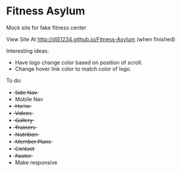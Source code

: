 # Fitness Asylum
Mock site for fake fitness center

View Site At http://dj51234.github.io/Fitness-Asylum (when finished)

Interesting ideas:

- Have logo change color based on position of scroll.
- Change hover link color to match color of logo.

To do:
- ̶S̶i̶d̶e̶-̶N̶a̶v̶
- Mobile Nav
- ̶H̶o̶m̶e̶
- ̶V̶i̶d̶e̶o̶s̶
- ̶G̶a̶l̶l̶e̶r̶y̶
- ̶T̶r̶a̶i̶n̶e̶r̶s̶
- ̶N̶u̶t̶r̶i̶t̶i̶o̶n̶
- ̶M̶e̶m̶b̶e̶r̶ ̶P̶l̶a̶n̶s̶
- ̶C̶o̶n̶t̶a̶c̶t̶
- ̶F̶o̶o̶t̶e̶r̶
- Make responsive
